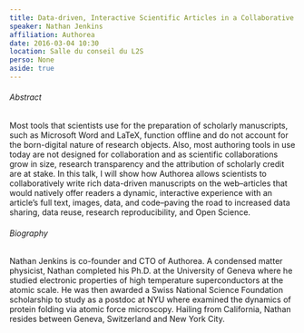```yaml
---
title: Data-driven, Interactive Scientific Articles in a Collaborative Environment with Authorea
speaker: Nathan Jenkins
affiliation: Authorea
date: 2016-03-04 10:30
location: Salle du conseil du L2S
perso: None
aside: true
---
```


###### Abstract
Most tools that scientists use for the preparation of scholarly
manuscripts, such as Microsoft Word and LaTeX, function offline and do
not account for the born-digital nature of research objects. Also,
most authoring tools in use today are not designed for collaboration
and as scientific collaborations grow in size, research transparency
and the attribution of scholarly credit are at stake. In this talk, I
will show how Authorea allows scientists to collaboratively write rich
data-driven manuscripts on the web–articles that would natively offer
readers a dynamic, interactive experience with an article’s full text,
images, data, and code–paving the road to increased data sharing, data
reuse, research reproducibility, and Open Science.

###### Biography
Nathan Jenkins is co-founder and CTO of Authorea. A condensed matter
physicist, Nathan completed his Ph.D. at the University of Geneva
where he studied electronic properties of high temperature
superconductors at the atomic scale. He was then awarded a Swiss
National Science Foundation scholarship to study as a postdoc at NYU
where examined the dynamics of protein folding via atomic force
microscopy. Hailing from California, Nathan resides between Geneva,
Switzerland and New York City.